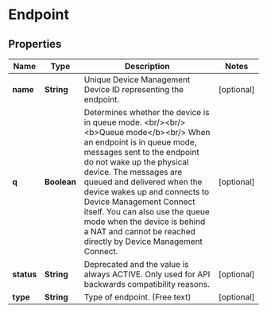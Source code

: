 
# Endpoint

## Properties
Name | Type | Description | Notes
------------ | ------------- | ------------- | -------------
**name** | **String** | Unique Device Management Device ID representing the endpoint. |  [optional]
**q** | **Boolean** | Determines whether the device is in queue mode. &lt;br/&gt;&lt;br/&gt;&lt;b&gt;Queue mode&lt;/b&gt;&lt;br/&gt; When an endpoint is in queue mode, messages sent to the endpoint do not wake up the physical device. The messages are queued and delivered when the device wakes up and connects to Device Management Connect itself. You can also use the queue mode when the device is behind a NAT and cannot be reached directly by Device Management Connect.  |  [optional]
**status** | **String** | Deprecated and the value is always ACTIVE. Only used for API backwards compatibility reasons. |  [optional]
**type** | **String** | Type of endpoint. (Free text) |  [optional]



